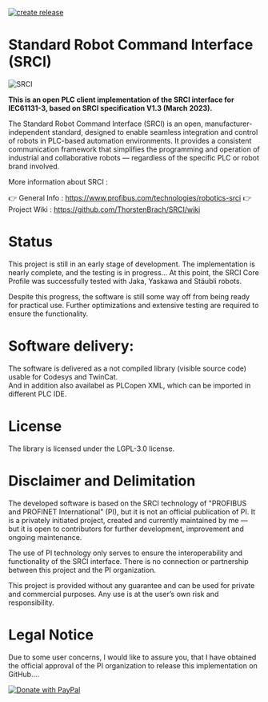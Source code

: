 [![create release](https://github.com/ThorstenBrach/SRCI/actions/workflows/build.yml/badge.svg?branch=main)](https://github.com/ThorstenBrach/SRCI/actions/workflows/build.yml)

# Standard Robot Command Interface (SRCI)

![SRCI](https://raw.githubusercontent.com/wiki/ThorstenBrach/SRCI/Images/SRCI_Logo_small.png)

**This is an open PLC client implementation of the SRCI interface for IEC61131-3, based on SRCI specification V1.3 (March 2023).**


The Standard Robot Command Interface (SRCI) is an open, manufacturer-independent standard, designed to enable seamless integration and control of robots in PLC-based automation environments. It provides a consistent communication framework that simplifies the programming and operation of industrial and collaborative robots — regardless of the specific PLC or robot brand involved.

More information about SRCI : 

👉 General Info : https://www.profibus.com/technologies/robotics-srci
👉 Project Wiki : https://github.com/ThorstenBrach/SRCI/wiki

# Status
This project is still in an early stage of development. 
The implementation is nearly complete, and the testing is in progress...
At this point, the SRCI Core Profile was successfully tested with Jaka, Yaskawa and Stäubli robots.

Despite this progress, the software is still some way off from being ready for practical use. 
Further optimizations and extensive testing are required to ensure the functionality.

# Software delivery:
The software is delivered as a not compiled library (visible source code) usable for Codesys and TwinCat.  
And in addition also availabel as PLCopen XML, which can be imported in different PLC IDE.

# License
The library is licensed under the LGPL-3.0 license.

# Disclaimer and Delimitation

The developed software is based on the SRCI technology of "PROFIBUS and PROFINET International" (PI), but it is not an official publication of PI. It is a privately initiated project, created and currently maintained by me — but it is open to contributors for further development, improvement and ongoing maintenance.



The use of PI technology only serves to ensure the interoperability and functionality of the SRCI interface. There is no connection or partnership between this project and the PI organization.

This project is provided without any guarantee and can be used for private and commercial purposes. Any use is at the user’s own risk and responsibility.


# Legal Notice
Due to some user concerns, I would like to assure you,
that I have obtained the official approval of the PI organization to release this implementation on GitHub....


[![Donate with PayPal](https://raw.githubusercontent.com/stefan-niedermann/paypal-donate-button/master/paypal-donate-button.png)](https://www.paypal.com/donate/?hosted_button_id=ERN6VH9WA95J6)